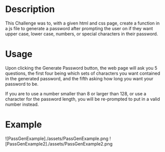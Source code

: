 # Description
This Challenge was to, with a given html and css page, create a function in a js file to generate a password after prompting the user on if they want upper case, lower case, numbers, or special characters in their password.

# Usage
Upon clicking the Generate Password button, the web page will ask you 5 questions, the first four being which sets of characters you want contained in the generated password, and the fifth asking how long you want your password to be.

If you are to use a number smaller than 8 or larger than 128, or use a character for the password length, you will be re-prompted to put in a valid number instead.

# Example

![PassGenExample]./assets/PassGenExample.png
![PassGenExample2]./assets/PassGenExample2.png